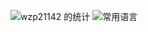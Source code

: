 ![wzp21142 的统计](https://github-readme-stats.vercel.app/api?username=wzp21142&count_private=true&show_icons=true)
![常用语言](https://github-readme-stats.vercel.app/api/top-langs/?username=wzp21142&layout=compact)

<!--
wzp21142/wzp21142** is a ✨ _special_ ✨ repository because its `README.md` (this file) appears on your GitHub profile.

Here are some ideas to get you started:

- 🔭 I’m currently working on ...
- 🌱 I’m currently learning ...
- 👯 I’m looking to collaborate on ...
- 🤔 I’m looking for help with ...
- 💬 Ask me about ...
- 📫 How to reach me: ...
- 😄 Pronouns: ...
- ⚡ Fun fact: ...
  -->

